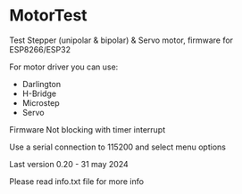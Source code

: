 # MotorTest
Test Stepper (unipolar &amp; bipolar) & Servo motor, firmware for ESP8266/ESP32 

For motor driver you can use:
- Darlington
- H-Bridge
- Microstep
- Servo

Firmware Not blocking with timer interrupt

Use a serial connection to 115200 and select menu options

Last version 0.20 - 31 may 2024

Please read info.txt file for more info

